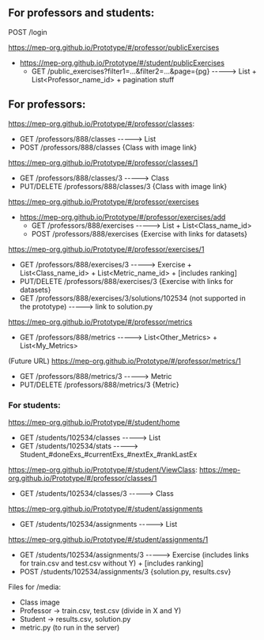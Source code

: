 ## For professors and students:
POST             /login

https://mep-org.github.io/Prototype/#/professor/publicExercises
+ https://mep-org.github.io/Prototype/#/student/publicExercises
  - GET              /public_exercises?filter1=...&filter2=...&page={pg} -----> List<ExercisePreview> + List<Professor_name_id> + pagination stuff


## For professors:
https://mep-org.github.io/Prototype/#/professor/classes:
  - GET         /professors/888/classes -----> List<ClassPreview>
  - POST        /professors/888/classes        {Class with image link}

https://mep-org.github.io/Prototype/#/professor/classes/1
  - GET          /professors/888/classes/3 -----> Class
  - PUT/DELETE   /professors/888/classes/3     {Class with image link}

https://mep-org.github.io/Prototype/#/professor/exercises
+ https://mep-org.github.io/Prototype/#/professor/exercises/add
  - GET         /professors/888/exercises -----> List<ExercisePreview> + List<Class_name_id>
  - POST        /professors/888/exercises        {Exercise with links for datasets}

https://mep-org.github.io/Prototype/#/professor/exercises/1
  - GET              /professors/888/exercises/3 -----> Exercise + List<Class_name_id> + List<Metric_name_id> + [includes ranking]
  - PUT/DELETE       /professors/888/exercises/3     {Exercise with links for datasets}
  - GET              /professors/888/exercises/3/solutions/102534 (not supported in the prototype) -----> link to solution.py

https://mep-org.github.io/Prototype/#/professor/metrics
  - GET              /professors/888/metrics -----> List<Other_Metrics> + List<My_Metrics>

(Future URL) https://mep-org.github.io/Prototype/#/professor/metrics/1
  - GET              /professors/888/metrics/3 -----> Metric
  - PUT/DELETE       /professors/888/metrics/3     {Metric}


### For students:
https://mep-org.github.io/Prototype/#/student/home
  - GET              /students/102534/classes -----> List<ClassPreview>
  - GET              /students/102534/stats -----> Student_#doneExs_#currentExs_#nextEx_#rankLastEx

https://mep-org.github.io/Prototype/#/student/ViewClass:
https://mep-org.github.io/Prototype/#/professor/classes/1
  - GET              /students/102534/classes/3 -----> Class

https://mep-org.github.io/Prototype/#/student/assignments
  - GET              /students/102534/assignments -----> List<ExercisePreview>

https://mep-org.github.io/Prototype/#/student/assignments/1
  - GET              /students/102534/assignments/3 -----> Exercise (includes links for train.csv and test.csv without Y) + [includes ranking]
  - POST             /students/102534/assignments/3    {solution.py, results.csv}


Files for /media:
- Class image
- Professor -> train.csv, test.csv (divide in X and Y)
- Student -> results.csv, solution.py
- metric.py (to run in the server)